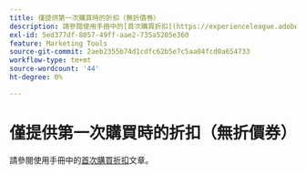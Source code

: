 ```yaml
---
title: 僅提供第一次購買時的折扣（無折價券）
description: 請參閱使用手冊中的[首次購買折扣](https://experienceleague.adobe.com/en/docs/commerce-admin/marketing/promotions/cart-rules/price-rule-discount-first-purchase)文章。
exl-id: 5ed377df-8057-49ff-aae2-735a5205e360
feature: Marketing Tools
source-git-commit: 2aeb2355b74d1cdfc62b5e7c5aa04fcd0a654733
workflow-type: tm+mt
source-wordcount: '44'
ht-degree: 0%

---
```


# 僅提供第一次購買時的折扣（無折價券）

請參閱使用手冊中的[首次購買折扣](https://experienceleague.adobe.com/en/docs/commerce-admin/marketing/promotions/cart-rules/price-rule-discount-first-purchase)文章。
